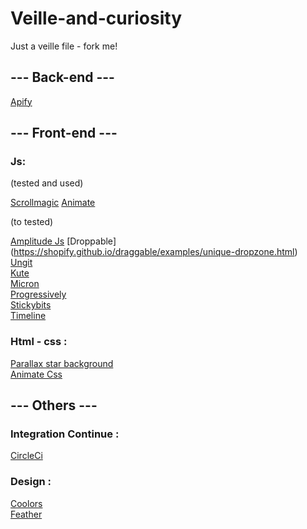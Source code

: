 # Veille-and-curiosity

Just a veille file - fork me!

## --- Back-end ---

[Apify](https://www.apify.com/)<br>

## --- Front-end ---

### Js:

(tested and used)

[Scrollmagic](http://scrollmagic.io/)   [Animate](https://daneden.github.io/animate.css/)

(to tested)

[Amplitude Js](https://521dimensions.com/open-source/amplitudejs)   [Droppable] (https://shopify.github.io/draggable/examples/unique-dropzone.html)    
[Ungit](https://github.com/FredrikNoren/ungit)<br>
[Kute](http://thednp.github.io/kute.js/)<br>
[Micron](https://webkul.github.io/micron/)<br>
[Progressively](https://thinker3197.github.io/progressively/)<br>
[Stickybits](https://dollarshaveclub.github.io/stickybits/)<br>
[Timeline](https://ilkeryilmaz.github.io/timelinejs/)


### Html - css :

[Parallax star background](https://codepen.io/saransh/pen/BKJun)<br>
[Animate Css](https://daneden.github.io/animate.css/)<br>

## --- Others ---

### Integration Continue :

[CircleCi](https://circleci.com/)

### Design :

[Coolors](https://coolors.co/)<br>
[Feather](https://feathericons.com/)<br>
